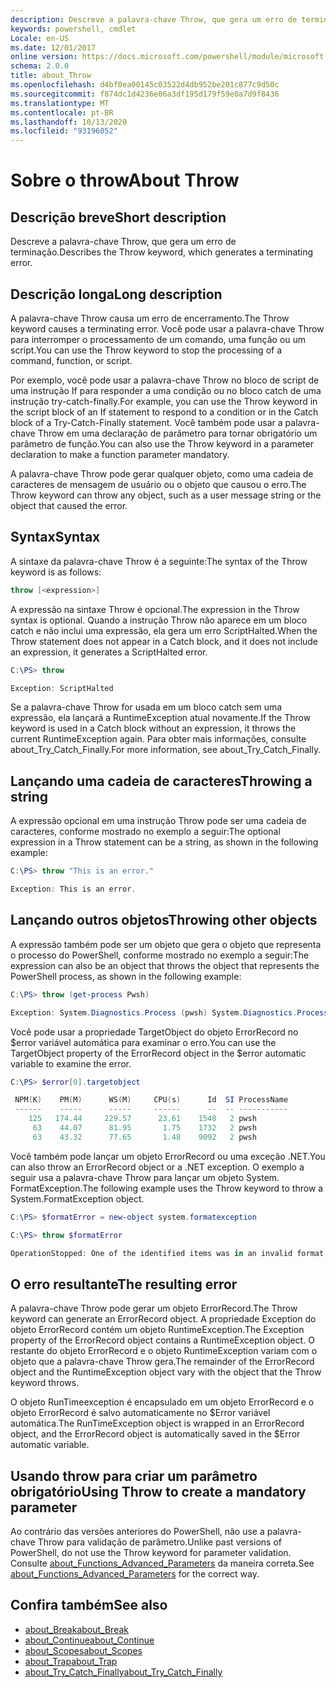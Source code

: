 ```yaml
---
description: Descreve a palavra-chave Throw, que gera um erro de terminação.
keywords: powershell, cmdlet
Locale: en-US
ms.date: 12/01/2017
online version: https://docs.microsoft.com/powershell/module/microsoft.powershell.core/about/about_throw?view=powershell-7&WT.mc_id=ps-gethelp
schema: 2.0.0
title: about_Throw
ms.openlocfilehash: d4bf0ea00145c03522d4db952be201c877c9d50c
ms.sourcegitcommit: f874dc1d4236e06a3df195d179f59e0a7d9f8436
ms.translationtype: MT
ms.contentlocale: pt-BR
ms.lasthandoff: 10/13/2020
ms.locfileid: "93196052"
---
```

# <a name="about-throw"></a><span data-ttu-id="3a6b9-104">Sobre o throw</span><span class="sxs-lookup"><span data-stu-id="3a6b9-104">About Throw</span></span>

## <a name="short-description"></a><span data-ttu-id="3a6b9-105">Descrição breve</span><span class="sxs-lookup"><span data-stu-id="3a6b9-105">Short description</span></span>
<span data-ttu-id="3a6b9-106">Descreve a palavra-chave Throw, que gera um erro de terminação.</span><span class="sxs-lookup"><span data-stu-id="3a6b9-106">Describes the Throw keyword, which generates a terminating error.</span></span>

## <a name="long-description"></a><span data-ttu-id="3a6b9-107">Descrição longa</span><span class="sxs-lookup"><span data-stu-id="3a6b9-107">Long description</span></span>

<span data-ttu-id="3a6b9-108">A palavra-chave Throw causa um erro de encerramento.</span><span class="sxs-lookup"><span data-stu-id="3a6b9-108">The Throw keyword causes a terminating error.</span></span> <span data-ttu-id="3a6b9-109">Você pode usar a palavra-chave Throw para interromper o processamento de um comando, uma função ou um script.</span><span class="sxs-lookup"><span data-stu-id="3a6b9-109">You can use the Throw keyword to stop the processing of a command, function, or script.</span></span>

<span data-ttu-id="3a6b9-110">Por exemplo, você pode usar a palavra-chave Throw no bloco de script de uma instrução If para responder a uma condição ou no bloco catch de uma instrução try-catch-finally.</span><span class="sxs-lookup"><span data-stu-id="3a6b9-110">For example, you can use the Throw keyword in the script block of an If statement to respond to a condition or in the Catch block of a Try-Catch-Finally statement.</span></span> <span data-ttu-id="3a6b9-111">Você também pode usar a palavra-chave Throw em uma declaração de parâmetro para tornar obrigatório um parâmetro de função.</span><span class="sxs-lookup"><span data-stu-id="3a6b9-111">You can also use the Throw keyword in a parameter declaration to make a function parameter mandatory.</span></span>

<span data-ttu-id="3a6b9-112">A palavra-chave Throw pode gerar qualquer objeto, como uma cadeia de caracteres de mensagem de usuário ou o objeto que causou o erro.</span><span class="sxs-lookup"><span data-stu-id="3a6b9-112">The Throw keyword can throw any object, such as a user message string or the object that caused the error.</span></span>

## <a name="syntax"></a><span data-ttu-id="3a6b9-113">Syntax</span><span class="sxs-lookup"><span data-stu-id="3a6b9-113">Syntax</span></span>

<span data-ttu-id="3a6b9-114">A sintaxe da palavra-chave Throw é a seguinte:</span><span class="sxs-lookup"><span data-stu-id="3a6b9-114">The syntax of the Throw keyword is as follows:</span></span>

```powershell
throw [<expression>]
```

<span data-ttu-id="3a6b9-115">A expressão na sintaxe Throw é opcional.</span><span class="sxs-lookup"><span data-stu-id="3a6b9-115">The expression in the Throw syntax is optional.</span></span> <span data-ttu-id="3a6b9-116">Quando a instrução Throw não aparece em um bloco catch e não inclui uma expressão, ela gera um erro ScriptHalted.</span><span class="sxs-lookup"><span data-stu-id="3a6b9-116">When the Throw statement does not appear in a Catch block, and it does not include an expression, it generates a ScriptHalted error.</span></span>

```powershell
C:\PS> throw

Exception: ScriptHalted
```

<span data-ttu-id="3a6b9-117">Se a palavra-chave Throw for usada em um bloco catch sem uma expressão, ela lançará a RuntimeException atual novamente.</span><span class="sxs-lookup"><span data-stu-id="3a6b9-117">If the Throw keyword is used in a Catch block without an expression, it throws the current RuntimeException again.</span></span> <span data-ttu-id="3a6b9-118">Para obter mais informações, consulte about_Try_Catch_Finally.</span><span class="sxs-lookup"><span data-stu-id="3a6b9-118">For more information, see about_Try_Catch_Finally.</span></span>

## <a name="throwing-a-string"></a><span data-ttu-id="3a6b9-119">Lançando uma cadeia de caracteres</span><span class="sxs-lookup"><span data-stu-id="3a6b9-119">Throwing a string</span></span>

<span data-ttu-id="3a6b9-120">A expressão opcional em uma instrução Throw pode ser uma cadeia de caracteres, conforme mostrado no exemplo a seguir:</span><span class="sxs-lookup"><span data-stu-id="3a6b9-120">The optional expression in a Throw statement can be a string, as shown in the following example:</span></span>

```powershell
C:\PS> throw "This is an error."

Exception: This is an error.
```

## <a name="throwing-other-objects"></a><span data-ttu-id="3a6b9-121">Lançando outros objetos</span><span class="sxs-lookup"><span data-stu-id="3a6b9-121">Throwing other objects</span></span>

<span data-ttu-id="3a6b9-122">A expressão também pode ser um objeto que gera o objeto que representa o processo do PowerShell, conforme mostrado no exemplo a seguir:</span><span class="sxs-lookup"><span data-stu-id="3a6b9-122">The expression can also be an object that throws the object that represents the PowerShell process, as shown in the following example:</span></span>

```powershell
C:\PS> throw (get-process Pwsh)

Exception: System.Diagnostics.Process (pwsh) System.Diagnostics.Process (pwsh) System.Diagnostics.Process (pwsh)
```

<span data-ttu-id="3a6b9-123">Você pode usar a propriedade TargetObject do objeto ErrorRecord no $error variável automática para examinar o erro.</span><span class="sxs-lookup"><span data-stu-id="3a6b9-123">You can use the TargetObject property of the ErrorRecord object in the $error automatic variable to examine the error.</span></span>

```powershell
C:\PS> $error[0].targetobject

 NPM(K)    PM(M)      WS(M)     CPU(s)      Id  SI ProcessName
 ------    -----      -----     ------      --  -- -----------
    125   174.44     229.57      23.61    1548   2 pwsh
     63    44.07      81.95       1.75    1732   2 pwsh
     63    43.32      77.65       1.48    9092   2 pwsh
```

<span data-ttu-id="3a6b9-124">Você também pode lançar um objeto ErrorRecord ou uma exceção .NET.</span><span class="sxs-lookup"><span data-stu-id="3a6b9-124">You can also throw an ErrorRecord object or a .NET exception.</span></span> <span data-ttu-id="3a6b9-125">O exemplo a seguir usa a palavra-chave Throw para lançar um objeto System. FormatException.</span><span class="sxs-lookup"><span data-stu-id="3a6b9-125">The following example uses the Throw keyword to throw a System.FormatException object.</span></span>

```powershell
C:\PS> $formatError = new-object system.formatexception

C:\PS> throw $formatError

OperationStopped: One of the identified items was in an invalid format.
```

## <a name="the-resulting-error"></a><span data-ttu-id="3a6b9-126">O erro resultante</span><span class="sxs-lookup"><span data-stu-id="3a6b9-126">The resulting error</span></span>

<span data-ttu-id="3a6b9-127">A palavra-chave Throw pode gerar um objeto ErrorRecord.</span><span class="sxs-lookup"><span data-stu-id="3a6b9-127">The Throw keyword can generate an ErrorRecord object.</span></span> <span data-ttu-id="3a6b9-128">A propriedade Exception do objeto ErrorRecord contém um objeto RuntimeException.</span><span class="sxs-lookup"><span data-stu-id="3a6b9-128">The Exception property of the ErrorRecord object contains a RuntimeException object.</span></span> <span data-ttu-id="3a6b9-129">O restante do objeto ErrorRecord e o objeto RuntimeException variam com o objeto que a palavra-chave Throw gera.</span><span class="sxs-lookup"><span data-stu-id="3a6b9-129">The remainder of the ErrorRecord object and the RuntimeException object vary with the object that the Throw keyword throws.</span></span>

<span data-ttu-id="3a6b9-130">O objeto RunTimeexception é encapsulado em um objeto ErrorRecord e o objeto ErrorRecord é salvo automaticamente no $Error variável automática.</span><span class="sxs-lookup"><span data-stu-id="3a6b9-130">The RunTimeException object is wrapped in an ErrorRecord object, and the ErrorRecord object is automatically saved in the $Error automatic variable.</span></span>

## <a name="using-throw-to-create-a-mandatory-parameter"></a><span data-ttu-id="3a6b9-131">Usando throw para criar um parâmetro obrigatório</span><span class="sxs-lookup"><span data-stu-id="3a6b9-131">Using Throw to create a mandatory parameter</span></span>

<span data-ttu-id="3a6b9-132">Ao contrário das versões anteriores do PowerShell, não use a palavra-chave Throw para validação de parâmetro.</span><span class="sxs-lookup"><span data-stu-id="3a6b9-132">Unlike past versions of PowerShell, do not use the Throw keyword for parameter validation.</span></span> <span data-ttu-id="3a6b9-133">Consulte [about_Functions_Advanced_Parameters](about_Functions_Advanced_Parameters.md) da maneira correta.</span><span class="sxs-lookup"><span data-stu-id="3a6b9-133">See [about_Functions_Advanced_Parameters](about_Functions_Advanced_Parameters.md) for the correct way.</span></span>

## <a name="see-also"></a><span data-ttu-id="3a6b9-134">Confira também</span><span class="sxs-lookup"><span data-stu-id="3a6b9-134">See also</span></span>

- [<span data-ttu-id="3a6b9-135">about_Break</span><span class="sxs-lookup"><span data-stu-id="3a6b9-135">about_Break</span></span>](about_Break.md)
- [<span data-ttu-id="3a6b9-136">about_Continue</span><span class="sxs-lookup"><span data-stu-id="3a6b9-136">about_Continue</span></span>](about_Continue.md)
- [<span data-ttu-id="3a6b9-137">about_Scopes</span><span class="sxs-lookup"><span data-stu-id="3a6b9-137">about_Scopes</span></span>](about_Scopes.md)
- [<span data-ttu-id="3a6b9-138">about_Trap</span><span class="sxs-lookup"><span data-stu-id="3a6b9-138">about_Trap</span></span>](about_Trap.md)
- [<span data-ttu-id="3a6b9-139">about_Try_Catch_Finally</span><span class="sxs-lookup"><span data-stu-id="3a6b9-139">about_Try_Catch_Finally</span></span>](about_Try_Catch_Finally.md)
